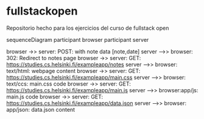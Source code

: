 # fullstackopen
Repositorio hecho para los ejercicios del curso de fullstack open

sequenceDiagram
    participant browser
    participant server

   browser ->> server: POST: with note data [note,date]
   server -->> browser: 302: Redirect to notes page
   browser ->> server: GET: https://studies.cs.helsinki.fi/exampleapp/notes
   server -->> browser: text/html: webpage content
   browser ->> server: GET: https://studies.cs.helsinki.fi/exampleapp/main.css
   server -->> browser: text/ccs: main.css code
   browser ->> server: GET: https://studies.cs.helsinki.fi/exampleapp/main.js
   server -->> browser:app/js: main.js code
   browser ->> server: GET: https://studies.cs.helsinki.fi/exampleapp/data.json
   server -->> browser: app/json: data.json content
